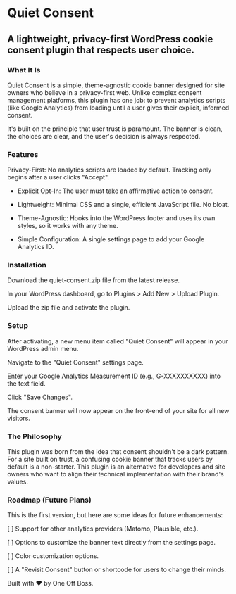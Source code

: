 # Quiet Consent
## A lightweight, privacy-first WordPress cookie consent plugin that respects user choice.

### What It Is

Quiet Consent is a simple, theme-agnostic cookie banner designed for site owners who believe in a privacy-first web. Unlike complex consent management platforms, this plugin has one job: to prevent analytics scripts (like Google Analytics) from loading until a user gives their explicit, informed consent.

It's built on the principle that user trust is paramount. The banner is clean, the choices are clear, and the user's decision is always respected.

### Features
Privacy-First: No analytics scripts are loaded by default. Tracking only begins after a user clicks "Accept".

- Explicit Opt-In: The user must take an affirmative action to consent.

- Lightweight: Minimal CSS and a single, efficient JavaScript file. No bloat.

- Theme-Agnostic: Hooks into the WordPress footer and uses its own styles, so it works with any theme.

- Simple Configuration: A single settings page to add your Google Analytics ID.

### Installation

Download the quiet-consent.zip file from the latest release.

In your WordPress dashboard, go to Plugins > Add New > Upload Plugin.

Upload the zip file and activate the plugin.

### Setup

After activating, a new menu item called "Quiet Consent" will appear in your WordPress admin menu.

Navigate to the "Quiet Consent" settings page.

Enter your Google Analytics Measurement ID (e.g., G-XXXXXXXXXX) into the text field.

Click "Save Changes".

The consent banner will now appear on the front-end of your site for all new visitors.

### The Philosophy

This plugin was born from the idea that consent shouldn't be a dark pattern. For a site built on trust, a confusing cookie banner that tracks users by default is a non-starter. This plugin is an alternative for developers and site owners who want to align their technical implementation with their brand's values.

### Roadmap (Future Plans)

This is the first version, but here are some ideas for future enhancements:

[ ] Support for other analytics providers (Matomo, Plausible, etc.).

[ ] Options to customize the banner text directly from the settings page.

[ ] Color customization options.

[ ] A "Revisit Consent" button or shortcode for users to change their minds.

Built with ❤️ by One Off Boss.
